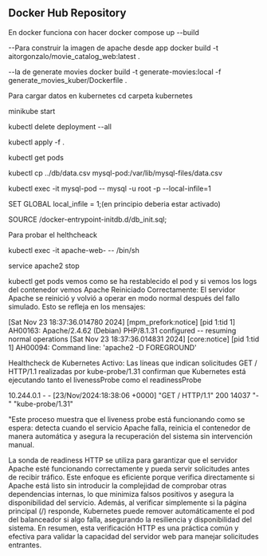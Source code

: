 ## Docker Hub Repository
En docker funciona con hacer docker compose up --build

--Para construir la imagen de apache desde app
docker build -t aitorgonzalo/movie_catalog_web:latest .

--la de generate movies
docker build -t generate-movies:local -f generate_movies_kuber/Dockerfile .


Para cargar datos en kubernetes
cd carpeta kubernetes

minikube start 

kubectl delete deployment --all

kubectl apply -f .

kubectl get pods

kubectl cp ../db/data.csv mysql-pod:/var/lib/mysql-files/data.csv

kubectl exec -it mysql-pod  -- mysql -u root -p --local-infile=1

SET GLOBAL local_infile = 1;(en principio deberia estar activado)

SOURCE /docker-entrypoint-initdb.d/db_init.sql;




Para probar el helthcheack

kubectl exec -it apache-web-<id> -- /bin/sh


service apache2 stop

kubectl get pods
 vemos como se ha restablecido el pod
 y si vemos los logs del contenedor vemos
 Apache Reiniciado Correctamente: El servidor Apache se reinició y volvió a operar en modo normal después del fallo simulado. Esto se refleja en los mensajes:

 [Sat Nov 23 18:37:36.014780 2024] [mpm_prefork:notice] [pid 1:tid 1] AH00163: Apache/2.4.62 (Debian) PHP/8.1.31 configured -- resuming normal operations
[Sat Nov 23 18:37:36.014831 2024] [core:notice] [pid 1:tid 1] AH00094: Command line: 'apache2 -D FOREGROUND'

Healthcheck de Kubernetes Activo: Las líneas que indican solicitudes GET / HTTP/1.1 realizadas por kube-probe/1.31 confirman que Kubernetes está ejecutando tanto el livenessProbe como el readinessProbe

10.244.0.1 - - [23/Nov/2024:18:38:06 +0000] "GET / HTTP/1.1" 200 14037 "-" "kube-probe/1.31"


"Este proceso muestra que el liveness probe está funcionando como se espera: detecta cuando el servicio Apache falla, reinicia el contenedor de manera automática y asegura la recuperación del sistema sin intervención manual.

La sonda de readiness HTTP se utiliza para garantizar que el servidor Apache esté funcionando correctamente y pueda servir solicitudes antes de recibir tráfico. Este enfoque es eficiente porque verifica directamente si Apache está listo sin introducir la complejidad de comprobar otras dependencias internas, lo que minimiza falsos positivos y asegura la disponibilidad del servicio. Además, al verificar simplemente si la página principal (/) responde, Kubernetes puede remover automáticamente el pod del balanceador si algo falla, asegurando la resiliencia y disponibilidad del sistema. En resumen, esta verificación HTTP es una práctica común y efectiva para validar la capacidad del servidor web para manejar solicitudes entrantes.